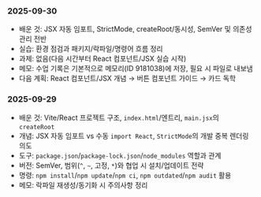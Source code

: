 ### 2025-09-30

- 배운 것: JSX 자동 임포트, StrictMode, createRoot/동시성, SemVer 및 의존성 관리 전반
- 실습: 환경 점검과 패키지/락파일/명령어 흐름 정리
- 과제: 없음(다음 시간부터 React 컴포넌트/JSX 실습 시작)
- 메모: 수업 기록은 기본적으로 메모리(ID 9181038)에 저장, 필요 시 파일로 내보냄
- 다음 계획: React 컴포넌트/JSX 개념 → 버튼 컴포넌트 가이드 → 카드 독학

### 2025-09-29

- 배운 것: Vite/React 프로젝트 구조, `index.html`/엔트리, `main.jsx`의 `createRoot`
- 개념: JSX 자동 임포트 vs 수동 `import React`, `StrictMode`의 개발 중복 렌더링 의도
- 도구: `package.json`/`package-lock.json`/`node_modules` 역할과 관계
- 버전: SemVer, 범위(`^`, `~`, 고정, `*`)와 협업 시 설치/업데이트 전략
- 명령: `npm install`/`npm update`/`npm ci`, `npm outdated`/`npm audit` 활용
- 메모: 락파일 재생성/동기화 시 주의사항 정리
